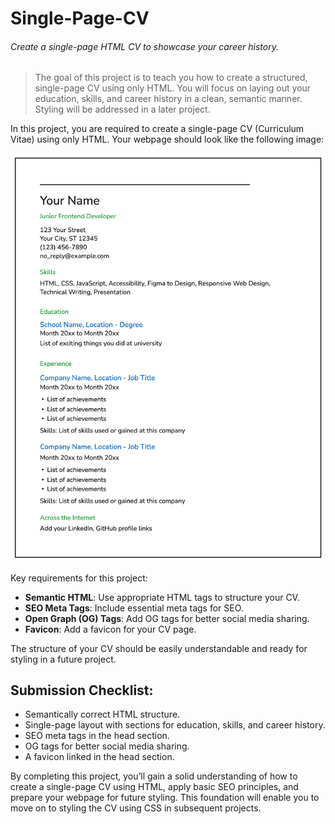 # Single-Page-CV
###### Create a single-page HTML CV to showcase your career history.

> The goal of this project is to teach you how to create a structured, single-page CV using only HTML. You will focus on laying out your education, skills, and career history in a clean, semantic manner. Styling will be addressed in a later project.

In this project, you are required to create a single-page CV (Curriculum Vitae) using only HTML. Your webpage should look like the following image:

<img src="img/resume-template.webp" alt="cv">

Key requirements for this project:
+ **Semantic HTML**: Use appropriate HTML tags to structure your CV.
+ **SEO Meta Tags**: Include essential meta tags for SEO.
+ **Open Graph (OG) Tags**: Add OG tags for better social media sharing.
+ **Favicon**: Add a favicon for your CV page.

The structure of your CV should be easily understandable and ready for styling in a future project.


## Submission Checklist:

- Semantically correct HTML structure.
- Single-page layout with sections for education, skills, and career history.
- SEO meta tags in the head section.
- OG tags for better social media sharing.
- A favicon linked in the head section.

By completing this project, you’ll gain a solid understanding of how to create a single-page CV using HTML, apply basic SEO principles, and prepare your webpage for future styling. This foundation will enable you to move on to styling the CV using CSS in subsequent projects.